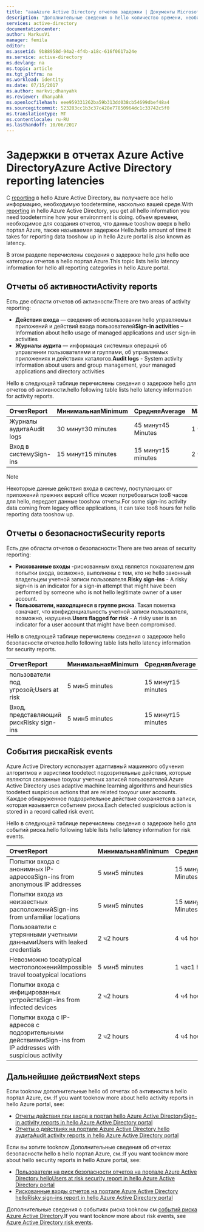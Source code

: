 ```yaml
---
title: "aaaAzure Active Directory отчетов задержки | Документы Microsoft"
description: "Дополнительные сведения о hello количество времени, необходимое для создания отчетов tooshow события вверх на портале Azure"
services: active-directory
documentationcenter: 
author: MarkusVi
manager: femila
editor: 
ms.assetid: 9b88958d-94a2-4f4b-a18c-616f0617a24e
ms.service: active-directory
ms.devlang: na
ms.topic: article
ms.tgt_pltfrm: na
ms.workload: identity
ms.date: 07/15/2017
ms.author: markvi;dhanyahk
ms.reviewer: dhanyahk
ms.openlocfilehash: eee959331262ba59b313dd038cb54699dbef48a4
ms.sourcegitcommit: 523283cc1b3c37c428e77850964dc1c33742c5f0
ms.translationtype: MT
ms.contentlocale: ru-RU
ms.lasthandoff: 10/06/2017
---
```

# <a name="azure-active-directory-reporting-latencies"></a><span data-ttu-id="b161d-103">Задержки в отчетах Azure Active Directory</span><span class="sxs-lookup"><span data-stu-id="b161d-103">Azure Active Directory reporting latencies</span></span>

<span data-ttu-id="b161d-104">С [reporting](active-directory-preview-explainer.md) в hello Azure Active Directory, вы получаете все hello информацию, необходимую toodetermine, насколько вашей среде.</span><span class="sxs-lookup"><span data-stu-id="b161d-104">With [reporting](active-directory-preview-explainer.md) in hello Azure Active Directory, you get all hello information you need toodetermine how your environment is doing.</span></span> <span data-ttu-id="b161d-105">объем времени, необходимое для создания отчетов, что данные tooshow вверх в hello портал Azure, также называемая задержки Hello.</span><span class="sxs-lookup"><span data-stu-id="b161d-105">hello amount of time it takes for reporting data tooshow up in hello Azure portal is also known as latency.</span></span> 

<span data-ttu-id="b161d-106">В этом разделе перечислены сведения о задержке hello для hello все категории отчетов в hello портал Azure.</span><span class="sxs-lookup"><span data-stu-id="b161d-106">This topic lists hello latency information for hello all reporting categories in hello Azure portal.</span></span> 


## <a name="activity-reports"></a><span data-ttu-id="b161d-107">Отчеты об активности</span><span class="sxs-lookup"><span data-stu-id="b161d-107">Activity reports</span></span>

<span data-ttu-id="b161d-108">Есть две области отчетов об активности:</span><span class="sxs-lookup"><span data-stu-id="b161d-108">There are two areas of activity reporting:</span></span>

- <span data-ttu-id="b161d-109">**Действия входа** — сведения об использовании hello управляемых приложений и действий входа пользователей</span><span class="sxs-lookup"><span data-stu-id="b161d-109">**Sign-in activities** – Information about hello usage of managed applications and user sign-in activities</span></span>
- <span data-ttu-id="b161d-110">**Журналы аудита** — информация системных операций об управлении пользователями и группами, об управляемых приложениях и действиях каталогов.</span><span class="sxs-lookup"><span data-stu-id="b161d-110">**Audit logs** - System activity information about users and group management, your managed applications and directory activities</span></span>

<span data-ttu-id="b161d-111">Hello в следующей таблице перечислены сведения о задержке hello для отчетов об активности.</span><span class="sxs-lookup"><span data-stu-id="b161d-111">hello following table lists hello latency information for activity reports.</span></span>

| <span data-ttu-id="b161d-112">Отчет</span><span class="sxs-lookup"><span data-stu-id="b161d-112">Report</span></span> | <span data-ttu-id="b161d-113">Минимальная</span><span class="sxs-lookup"><span data-stu-id="b161d-113">Minimum</span></span> | <span data-ttu-id="b161d-114">Средняя</span><span class="sxs-lookup"><span data-stu-id="b161d-114">Average</span></span> | <span data-ttu-id="b161d-115">Максимальная</span><span class="sxs-lookup"><span data-stu-id="b161d-115">Maximum</span></span> |
| :-- | --- | --- | --- |
| <span data-ttu-id="b161d-116">Журналы аудита</span><span class="sxs-lookup"><span data-stu-id="b161d-116">Audit logs</span></span>             | <span data-ttu-id="b161d-117">30 минут</span><span class="sxs-lookup"><span data-stu-id="b161d-117">30 minutes</span></span>  | <span data-ttu-id="b161d-118">45 минут</span><span class="sxs-lookup"><span data-stu-id="b161d-118">45 Minutes</span></span> | <span data-ttu-id="b161d-119">1 час</span><span class="sxs-lookup"><span data-stu-id="b161d-119">1 hour</span></span>     |
| <span data-ttu-id="b161d-120">Вход в систему</span><span class="sxs-lookup"><span data-stu-id="b161d-120">Sign-ins</span></span>               | <span data-ttu-id="b161d-121">15 минут</span><span class="sxs-lookup"><span data-stu-id="b161d-121">15 minutes</span></span>  | <span data-ttu-id="b161d-122">15 минут</span><span class="sxs-lookup"><span data-stu-id="b161d-122">15 minutes</span></span> | <span data-ttu-id="b161d-123">2 часа*</span><span class="sxs-lookup"><span data-stu-id="b161d-123">2 hours*</span></span>   |

>[!NOTE]
> <span data-ttu-id="b161d-124">Некоторые данные действия входа в систему, поступающих от приложений прежних версий office может потребоваться too8 часов для hello, передает данные tooshow отчеты.</span><span class="sxs-lookup"><span data-stu-id="b161d-124">For some sign-ins activity data coming from legacy office applications, it can take too8 hours for hello reporting data tooshow up.</span></span> 


## <a name="security-reports"></a><span data-ttu-id="b161d-125">Отчеты о безопасности</span><span class="sxs-lookup"><span data-stu-id="b161d-125">Security reports</span></span>

<span data-ttu-id="b161d-126">Есть две области отчетов о безопасности:</span><span class="sxs-lookup"><span data-stu-id="b161d-126">There are two areas of security reporting:</span></span>

- <span data-ttu-id="b161d-127">**Рискованные входы** -рискованным вход является показателем для попытки входа, возможно, выполнены с тем, кто не hello законный владельцем учетной записи пользователя.</span><span class="sxs-lookup"><span data-stu-id="b161d-127">**Risky sign-ins** - A risky sign-in is an indicator for a sign-in attempt that might have been performed by someone who is not hello legitimate owner of a user account.</span></span> 
- <span data-ttu-id="b161d-128">**Пользователи, находящиеся в группе риска**. Такая пометка означает, что конфиденциальность учетной записи пользователя, возможно, нарушена.</span><span class="sxs-lookup"><span data-stu-id="b161d-128">**Users flagged for risk** - A risky user is an indicator for a user account that might have been compromised.</span></span> 

<span data-ttu-id="b161d-129">Hello в следующей таблице перечислены сведения о задержке hello безопасности отчетов.</span><span class="sxs-lookup"><span data-stu-id="b161d-129">hello following table lists hello latency information for security reports.</span></span>

| <span data-ttu-id="b161d-130">Отчет</span><span class="sxs-lookup"><span data-stu-id="b161d-130">Report</span></span> | <span data-ttu-id="b161d-131">Минимальная</span><span class="sxs-lookup"><span data-stu-id="b161d-131">Minimum</span></span> | <span data-ttu-id="b161d-132">Средняя</span><span class="sxs-lookup"><span data-stu-id="b161d-132">Average</span></span> | <span data-ttu-id="b161d-133">Максимальная</span><span class="sxs-lookup"><span data-stu-id="b161d-133">Maximum</span></span> |
| :-- | --- | --- | --- |
| <span data-ttu-id="b161d-134">пользователи под угрозой;</span><span class="sxs-lookup"><span data-stu-id="b161d-134">Users at risk</span></span>          | <span data-ttu-id="b161d-135">5 мин</span><span class="sxs-lookup"><span data-stu-id="b161d-135">5 minutes</span></span>   | <span data-ttu-id="b161d-136">15 минут</span><span class="sxs-lookup"><span data-stu-id="b161d-136">15 minutes</span></span>  | <span data-ttu-id="b161d-137">2 ч</span><span class="sxs-lookup"><span data-stu-id="b161d-137">2 hours</span></span>  |
| <span data-ttu-id="b161d-138">Вход, представляющий риск</span><span class="sxs-lookup"><span data-stu-id="b161d-138">Risky sign-ins</span></span>         | <span data-ttu-id="b161d-139">5 мин</span><span class="sxs-lookup"><span data-stu-id="b161d-139">5 minutes</span></span>   | <span data-ttu-id="b161d-140">15 минут</span><span class="sxs-lookup"><span data-stu-id="b161d-140">15 minutes</span></span>  | <span data-ttu-id="b161d-141">2 ч</span><span class="sxs-lookup"><span data-stu-id="b161d-141">2 hours</span></span>  |

## <a name="risk-events"></a><span data-ttu-id="b161d-142">События риска</span><span class="sxs-lookup"><span data-stu-id="b161d-142">Risk events</span></span>

<span data-ttu-id="b161d-143">Azure Active Directory использует адаптивный машинного обучения алгоритмов и эвристики toodetect подозрительные действия, которые являются связанные tooyour учетных записей пользователей.</span><span class="sxs-lookup"><span data-stu-id="b161d-143">Azure Active Directory uses adaptive machine learning algorithms and heuristics toodetect suspicious actions that are related tooyour user accounts.</span></span> <span data-ttu-id="b161d-144">Каждое обнаруженное подозрительное действие сохраняется в записи, которая называется событием риска.</span><span class="sxs-lookup"><span data-stu-id="b161d-144">Each detected suspicious action is stored in a record called risk event.</span></span>

<span data-ttu-id="b161d-145">Hello в следующей таблице перечислены сведения о задержке hello для событий риска.</span><span class="sxs-lookup"><span data-stu-id="b161d-145">hello following table lists hello latency information for risk events.</span></span>

| <span data-ttu-id="b161d-146">Отчет</span><span class="sxs-lookup"><span data-stu-id="b161d-146">Report</span></span> | <span data-ttu-id="b161d-147">Минимальная</span><span class="sxs-lookup"><span data-stu-id="b161d-147">Minimum</span></span> | <span data-ttu-id="b161d-148">Средняя</span><span class="sxs-lookup"><span data-stu-id="b161d-148">Average</span></span> | <span data-ttu-id="b161d-149">Максимальная</span><span class="sxs-lookup"><span data-stu-id="b161d-149">Maximum</span></span> |
| :-- | --- | --- | --- |
| <span data-ttu-id="b161d-150">Попытки входа с анонимных IP-адресов</span><span class="sxs-lookup"><span data-stu-id="b161d-150">Sign-ins from anonymous IP addresses</span></span> |<span data-ttu-id="b161d-151">5 мин</span><span class="sxs-lookup"><span data-stu-id="b161d-151">5 minutes</span></span> |<span data-ttu-id="b161d-152">15 минут</span><span class="sxs-lookup"><span data-stu-id="b161d-152">15 Minutes</span></span> |<span data-ttu-id="b161d-153">2 ч</span><span class="sxs-lookup"><span data-stu-id="b161d-153">2 hours</span></span> |
| <span data-ttu-id="b161d-154">Попытки входа из неизвестных расположений</span><span class="sxs-lookup"><span data-stu-id="b161d-154">Sign-ins from unfamiliar locations</span></span> |<span data-ttu-id="b161d-155">5 мин</span><span class="sxs-lookup"><span data-stu-id="b161d-155">5 minutes</span></span> |<span data-ttu-id="b161d-156">15 минут</span><span class="sxs-lookup"><span data-stu-id="b161d-156">15 Minutes</span></span> |<span data-ttu-id="b161d-157">2 ч</span><span class="sxs-lookup"><span data-stu-id="b161d-157">2 hours</span></span> |
| <span data-ttu-id="b161d-158">Пользователи с утерянными учетными данными</span><span class="sxs-lookup"><span data-stu-id="b161d-158">Users with leaked credentials</span></span> |<span data-ttu-id="b161d-159">2 ч</span><span class="sxs-lookup"><span data-stu-id="b161d-159">2 hours</span></span> |<span data-ttu-id="b161d-160">4 ч</span><span class="sxs-lookup"><span data-stu-id="b161d-160">4 hours</span></span> |<span data-ttu-id="b161d-161">8 ч</span><span class="sxs-lookup"><span data-stu-id="b161d-161">8 hours</span></span> |
| <span data-ttu-id="b161d-162">Невозможно tooatypical местоположений</span><span class="sxs-lookup"><span data-stu-id="b161d-162">Impossible travel tooatypical locations</span></span> |<span data-ttu-id="b161d-163">5 мин</span><span class="sxs-lookup"><span data-stu-id="b161d-163">5 minutes</span></span> |<span data-ttu-id="b161d-164">1 час</span><span class="sxs-lookup"><span data-stu-id="b161d-164">1 hour</span></span> |<span data-ttu-id="b161d-165">8 ч</span><span class="sxs-lookup"><span data-stu-id="b161d-165">8 hours</span></span>  |
| <span data-ttu-id="b161d-166">Попытки входа с инфицированных устройств</span><span class="sxs-lookup"><span data-stu-id="b161d-166">Sign-ins from infected devices</span></span> |<span data-ttu-id="b161d-167">2 ч</span><span class="sxs-lookup"><span data-stu-id="b161d-167">2 hours</span></span> |<span data-ttu-id="b161d-168">4 ч</span><span class="sxs-lookup"><span data-stu-id="b161d-168">4 hours</span></span> |<span data-ttu-id="b161d-169">8 ч</span><span class="sxs-lookup"><span data-stu-id="b161d-169">8 hours</span></span>  |
| <span data-ttu-id="b161d-170">Попытки входа с IP-адресов с подозрительными действиями</span><span class="sxs-lookup"><span data-stu-id="b161d-170">Sign-ins from IP addresses with suspicious activity</span></span> |<span data-ttu-id="b161d-171">2 ч</span><span class="sxs-lookup"><span data-stu-id="b161d-171">2 hours</span></span> |<span data-ttu-id="b161d-172">4 ч</span><span class="sxs-lookup"><span data-stu-id="b161d-172">4 hours</span></span> |<span data-ttu-id="b161d-173">8 ч</span><span class="sxs-lookup"><span data-stu-id="b161d-173">8 hours</span></span>  |



## <a name="next-steps"></a><span data-ttu-id="b161d-174">Дальнейшие действия</span><span class="sxs-lookup"><span data-stu-id="b161d-174">Next steps</span></span>

<span data-ttu-id="b161d-175">Если tooknow дополнительные hello об отчетах об активности в hello портал Azure, см.:</span><span class="sxs-lookup"><span data-stu-id="b161d-175">If you want tooknow more about hello activity reports in hello Azure portal, see:</span></span>

- [<span data-ttu-id="b161d-176">Отчеты действия при входе в портал hello Azure Active Directory</span><span class="sxs-lookup"><span data-stu-id="b161d-176">Sign-in activity reports in hello Azure Active Directory portal</span></span>](active-directory-reporting-activity-sign-ins.md)
- [<span data-ttu-id="b161d-177">Отчеты о действиях на портале Azure Active Directory hello аудита</span><span class="sxs-lookup"><span data-stu-id="b161d-177">Audit activity reports in hello Azure Active Directory portal</span></span>](active-directory-reporting-activity-audit-logs.md)

<span data-ttu-id="b161d-178">Если вы хотите tooknow Дополнительные сведения об отчетах безопасности hello в hello портал Azure, см.:</span><span class="sxs-lookup"><span data-stu-id="b161d-178">If you want tooknow more about hello security reports in hello Azure portal, see:</span></span>

- [<span data-ttu-id="b161d-179">Пользователи на риск безопасности отчетов на портале Azure Active Directory hello</span><span class="sxs-lookup"><span data-stu-id="b161d-179">Users at risk security report in hello Azure Active Directory portal</span></span>](active-directory-reporting-security-user-at-risk.md)
- [<span data-ttu-id="b161d-180">Рискованные входы отчетов на портале Azure Active Directory hello</span><span class="sxs-lookup"><span data-stu-id="b161d-180">Risky sign-ins report in hello Azure Active Directory portal</span></span>](active-directory-reporting-security-risky-sign-ins.md)

<span data-ttu-id="b161d-181">Дополнительные сведения о событиях риска tooknow см [событий риска Azure Active Directory](active-directory-reporting-risk-events.md).</span><span class="sxs-lookup"><span data-stu-id="b161d-181">If you want tooknow more about risk events, see [Azure Active Directory risk events](active-directory-reporting-risk-events.md).</span></span>
